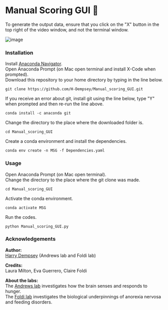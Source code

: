 # Manual Scoring GUI 🐁

To generate the output data, ensure that you click on the "X" button in the top right of the video window, and not the terminal window.

![image](https://user-images.githubusercontent.com/101311642/209243837-d2fa2981-db3b-400a-9371-1417b7934666.png)

### Installation

Install [Anaconda Navigator](https://www.anaconda.com/products/distribution). <br>
Open Anaconda Prompt (on Mac open terminal and install X-Code when prompted). <br>
Download this repository to your home directory by typing in the line below.
```
git clone https://github.com/H-Dempsey/Manual_scoring_GUI.git
```
If you receive an error about git, install git using the line below, type "Y" when prompted and then re-run the line above.
```
conda install -c anaconda git
```
Change the directory to the place where the downloaded folder is. <br>
```
cd Manual_scoring_GUI
```

Create a conda environment and install the dependencies.
```
conda env create -n MSG -f Dependencies.yaml
```

### Usage
Open Anaconda Prompt (on Mac open terminal). <br>
Change the directory to the place where the git clone was made.
```
cd Manual_scoring_GUI
```

Activate the conda environment.
```
conda activate MSG
```

Run the codes.
```
python Manual_scoring_GUI.py
```

### Acknowledgements

__Author:__ <br>
[Harry Dempsey](https://github.com/H-Dempsey) (Andrews lab and Foldi lab) <br>

__Credits:__ <br>
Laura Milton, Eva Guerrero, Claire Foldi <br>

__About the labs:__ <br>
The [Andrews lab](https://www.monash.edu/discovery-institute/andrews-lab) investigates how the brain senses and responds to hunger. <br>
The [Foldi lab](https://www.monash.edu/discovery-institute/foldi-lab) investigates the biological underpinnings of anorexia nervosa and feeding disorders. <br>
